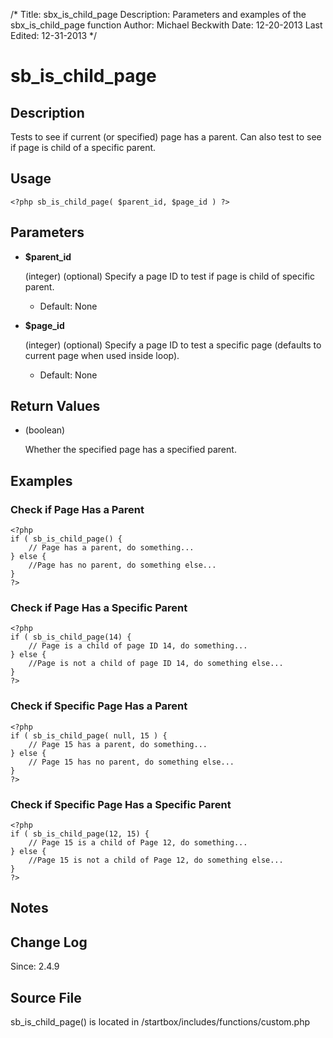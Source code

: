 /*
Title: sbx_is_child_page
Description: Parameters and examples of the sbx_is_child_page function
Author: Michael Beckwith
Date: 12-20-2013
Last Edited: 12-31-2013
 */

# sb_is_child_page

## Description

Tests to see if current (or specified) page has a parent. Can also test to see if page is child of a specific parent.

## Usage

	<?php sb_is_child_page( $parent_id, $page_id ) ?>

## Parameters

* **$parent_id**

    (integer) (optional) Specify a page ID to test if page is child of specific parent.

	* Default: None

* **$page_id**

    (integer) (optional) Specify a page ID to test a specific page (defaults to current page when used inside loop).

	* Default: None

## Return Values

* (boolean)

    Whether the specified page has a specified parent.

## Examples

### Check if Page Has a Parent

	<?php
	if ( sb_is_child_page() {
    	// Page has a parent, do something...
	} else {
    	//Page has no parent, do something else...
	}
	?>

### Check if Page Has a Specific Parent

	<?php
	if ( sb_is_child_page(14) {
    	// Page is a child of page ID 14, do something...
	} else {
    	//Page is not a child of page ID 14, do something else...
	}
	?>

### Check if Specific Page Has a Parent

	<?php
	if ( sb_is_child_page( null, 15 ) {
	    // Page 15 has a parent, do something...
	} else {
	    // Page 15 has no parent, do something else...
	}
	?>

### Check if Specific Page Has a Specific Parent

	<?php
	if ( sb_is_child_page(12, 15) {
	    // Page 15 is a child of Page 12, do something...
	} else {
	    //Page 15 is not a child of Page 12, do something else...
	}
	?>

## Notes
## Change Log

Since: 2.4.9

## Source File

sb_is_child_page() is located in /startbox/includes/functions/custom.php
